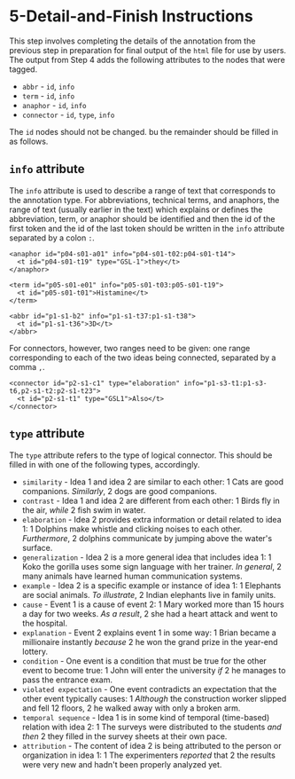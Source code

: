 # 5-Detail-and-Finish Instructions

This step involves completing the details of the annotation from the previous step in preparation for final output of the `html` file for use by users. The output from Step 4 adds the following attributes to the nodes that were tagged.

* `abbr` - `id`, `info`
* `term` - `id`, `info`
* `anaphor` - `id`, `info`
* `connector` - `id`, `type`, `info`

The `id` nodes should not be changed. bu the remainder should be filled in as follows.

## `info` attribute

The `info` attribute is used to describe a range of text that corresponds to the annotation type. For abbreviations, technical terms, and anaphors, the range of text (usually earlier in the text) which explains or defines the abbreviation, term, or anaphor should be identified and then the id of the first token and the id of the last token should be written in the `info` attribute separated by a colon `:`.

```
<anaphor id="p04-s01-a01" info="p04-s01-t02:p04-s01-t14">
  <t id="p04-s01-t19" type="GSL-1">they</t>
</anaphor>

<term id="p05-s01-e01" info="p05-s01-t03:p05-s01-t19">
  <t id="p05-s01-t01">Histamine</t>
</term>

<abbr id="p1-s1-b2" info="p1-s1-t37:p1-s1-t38">
  <t id="p1-s1-t36">3D</t>
</abbr>
```

For connectors, however, two ranges need to be given: one range corresponding to each of the two ideas being connected, separated by a comma `,`.

```
<connector id="p2-s1-c1" type="elaboration" info="p1-s3-t1:p1-s3-t6,p2-s1-t2:p2-s1-t23">
  <t id="p2-s1-t1" type="GSL1">Also</t>
</connector>
```

## `type` attribute

The `type` attribute refers to the type of logical connector. This should be filled in with one of the following types, accordingly.

* `similarity` - Idea 1 and idea 2 are similar to each other: 1 Cats are good companions. *Similarly*, 2 dogs are good companions.
* `contrast` - Idea 1 and idea 2 are different from each other: 1 Birds fly in the air, *while* 2 fish swim in water.
* `elaboration` - Idea 2 provides extra information or detail related to idea 1: 1 Dolphins make whistle and clicking noises to each other. *Furthermore*, 2 dolphins communicate by jumping above the water's surface.
* `generalization` - Idea 2 is a more general idea that includes idea 1: 1 Koko the gorilla uses some sign language with her trainer. *In general*, 2 many animals have learned human communication systems.
* `example` - Idea 2 is a specific example or instance of idea 1: 1 Elephants are social animals. *To illustrate*, 2 Indian elephants live in family units.
* `cause` - Event 1 is a cause of event 2: 1 Mary worked more than 15 hours a day for two weeks. *As a result*, 2 she had a heart attack and went to the hospital.
* `explanation` - Event 2 explains event 1 in some way: 1 Brian became a millionaire instantly *because* 2 he won the grand prize in the year-end lottery.
* `condition` - One event is a condition that must be true for the other event to become true: 1 John will enter the university *if* 2 he manages to pass the entrance exam.
* `violated expectation` - One event contradicts an expectation that the other event typically causes: 1 *Although* the construction worker slipped and fell 12 floors, 2 he walked away with only a broken arm.
* `temporal sequence` - Idea 1 is in some kind of temporal (time-based) relation with idea 2: 1 The surveys were distributed to the students *and then* 2 they filled in the survey sheets at their own pace.
* `attribution` - The content of idea 2 is being attributed to the person or organization in idea 1: 1 The experimenters *reported* that 2 the results were very new and hadn't been properly analyzed yet.
